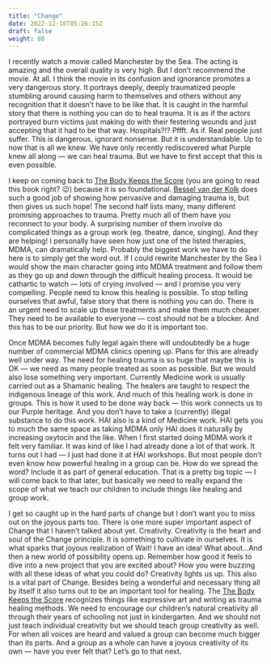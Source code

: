 ```yaml
---
title: "Change"
date: 2022-12-16T05:26:15Z
draft: false
weight: 80
---
```

I recently watch a movie called Manchester by the Sea. The acting is amazing and the overall quality is very high. But I don’t recommend the movie. At all. I think the movie in its confusion and ignorance promotes a very dangerous story. It portrays deeply, deeply traumatized people stumbling around causing harm to themselves and others without any recognition that it doesn’t have to be like that. It is caught in the harmful story that there is nothing you can do to heal trauma.  It is as if the actors portrayed burn victims just making do with their festering wounds and just accepting that it had to be that way. Hospitals?!? Pffft. As if. Real people just suffer. This is dangerous, ignorant nonsense. But it is understandable. Up to now that is all we knew. We have only recently rediscovered what Purple knew all along — we can heal trauma. But we have to first accept that this is even possible.

I keep on coming back to [The Body Keeps the Score][1] (you are going to read this book right? 😉) because it is so foundational. [Bessel van der Kolk][2] does such a good job of showing how pervasive and damaging trauma is, but then gives us such hope! The second half lists many, many different promising approaches to trauma. Pretty much all of them have you reconnect to your body. A surprising number of them involve do complicated things as a group work (eg. theatre, dance, singing). And they are helping! I personally have seen how just one of the listed therapies, MDMA, can dramatically help. Probably the biggest work we have to do here is to simply get the word out. If I could rewrite Manchester by the Sea I would show the main character going into MDMA treatment and follow them as they go up and down through the difficult healing process. It would be cathartic to watch — lots of crying involved — and I promise you very compelling. People need to know this healing is possible. To stop telling ourselves that awful, false story that there is nothing you can do. There is an urgent need to scale up these treatments and make them much cheaper. They need to be available to everyone — cost should not be a blocker. And this has to be our priority. But how we do it is important too.

Once MDMA becomes fully legal again there will undoubtedly be a huge number of commercial MDMA clinics opening up. Plans for this are already well under way. The need for healing trauma is so huge that maybe this is OK — we need as many people treated as soon as possible. But we would also lose something very important. Currently Medicine work is usually carried out as a Shamanic healing. The healers are taught to respect the indigenous lineage of this work. And much of this healing work is done in groups. This is how it used to be done way back — this work connects us to our Purple heritage. And you don’t have to take a (currently) illegal substance to do this work. HAI also is a kind of Medicine work. HAI gets you to much the same space as taking MDMA only HAI does it naturally by increasing oxytocin and the like. When I first started doing MDMA work it felt very familiar. It was kind of like I had already done a lot of that work. It turns out I had — I just had done it at HAI workshops. But most people don’t even know how powerful healing in a group can be. How do we spread the word? Include it as part of general education. That is a pretty big topic — I will come back to that later, but basically we need to really expand the scope of what we teach our children to include things like healing and group work.

I get so caught up in the hard parts of change but I don’t want you to miss out on the joyous parts too. There is one more super important aspect of Change that I haven’t talked about yet. Creativity.  Creativity is the heart and soul of the Change principle. It is something to cultivate in ourselves.  It is what sparks that joyous realization of Wait! I have an idea! What about…And then a new world of possibility opens up.  Remember how good it feels to dive into a new project that you are excited about? How you were buzzing with all these ideas of what you could do? Creativity lights us up. This also is a vital part of Change. Besides being a wonderful and necessary thing all by itself it also turns out to be an important tool for healing. The [The Body Keeps the Score][3] recognizes things like expressive art and writing as trauma healing methods. We need to encourage our children’s natural creativity all through their years of schooling not just in kindergarten. And we should not just teach individual creativity but we should teach group creativity as well. For when all voices are heard and valued a group can become much bigger than its parts. And a group as a whole can have a joyous creativity of its own — have you ever felt that? Let’s go to that next.

[1]:	https://en.wikipedia.org/wiki/The_Body_Keeps_the_Score
[2]:	https://www.besselvanderkolk.com/
[3]:	https://en.wikipedia.org/wiki/The_Body_Keeps_the_Score